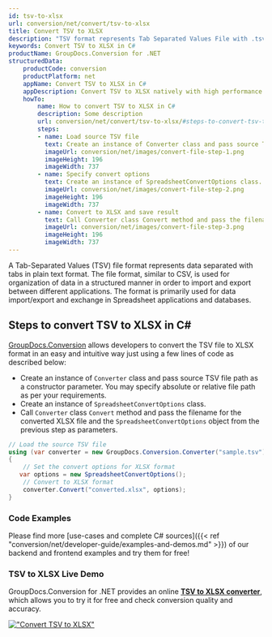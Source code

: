 ```yaml
---
id: tsv-to-xlsx
url: conversion/net/convert/tsv-to-xlsx
title: Convert TSV to XLSX
description: "TSV format represents Tab Separated Values File with .tsv extension. Learn how to convert TSV to XLSX file programmatically in C# language using GroupDocs.Conversion for .NET library."
keywords: Convert TSV to XLSX in C#
productName: GroupDocs.Conversion for .NET
structuredData:
    productCode: conversion
    productPlatform: net
    appName: Convert TSV to XLSX in C#
    appDescription: Convert TSV to XLSX natively with high performance using C# language and server side GroupDocs.Conversion for .NET APIs, without the use of any software like Microsoft or Open Office.
    howTo:
        name: How to convert TSV to XLSX in C# 
        description: Some description
        url: conversion/net/convert/tsv-to-xlsx/#steps-to-convert-tsv-to-xlsx-in-c
        steps:
        - name: Load source TSV file 
          text: Create an instance of Converter class and pass source TSV file path as a constructor parameter. You may specify absolute or relative file path as per your requirements. 
          imageUrl: conversion/net/images/convert-file-step-1.png
          imageHeight: 196
          imageWidth: 737
        - name: Specify convert options 
          text: Create an instance of SpreadsheetConvertOptions class.
          imageUrl: conversion/net/images/convert-file-step-2.png
          imageHeight: 196
          imageWidth: 737
        - name: Convert to XLSX and save result 
          text: Call Converter class Convert method and pass the filename for the converted HTML file and the SpreadsheetConvertOptions object from the previous step as parameters.
          imageUrl: conversion/net/images/convert-file-step-3.png
          imageHeight: 196
          imageWidth: 737
---
```


A Tab-Separated Values (TSV) file format represents data separated with tabs in plain text format. The file format, similar to CSV, is used for organization of data in a structured manner in order to import and export between different applications. The format is primarily used for data import/export and exchange in Spreadsheet applications and databases. 

## Steps to convert TSV to XLSX in C#

[GroupDocs.Conversion](https://products.groupdocs.com/conversion/net) allows developers to convert the TSV file to XLSX format in an easy and intuitive way just using a few lines of code as described below:

* Create an instance of `Converter` class and pass source TSV file path as a constructor parameter. You may specify absolute or relative file path as per your requirements. 
* Create an instance of `SpreadsheetConvertOptions` class.
* Call `Converter` class `Convert` method and pass the filename for the converted XLSX file and the `SpreadsheetConvertOptions` object from the previous step as parameters.

```csharp
// Load the source TSV file
using (var converter = new GroupDocs.Conversion.Converter("sample.tsv"))
{
    // Set the convert options for XLSX format
   var options = new SpreadsheetConvertOptions();
    // Convert to XLSX format
    converter.Convert("converted.xlsx", options);
}
```

### Code Examples

Please find more [use-cases and complete C# sources]({{< ref "conversion/net/developer-guide/examples-and-demos.md" >}}) of our backend and frontend examples and try them for free!

### TSV to XLSX Live Demo

GroupDocs.Conversion for .NET provides an online [**TSV to XLSX converter**](https://products.groupdocs.app/conversion/tsv-to-xlsx), which allows you to try it for free and check conversion quality and accuracy.

[!["Convert TSV to XLSX"](conversion/net/images/convert-to-xlsx/convert-tsv-to-xlsx.png)](https://products.groupdocs.app/conversion/tsv-to-xlsx)